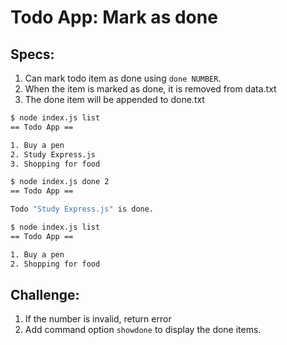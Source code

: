 # Todo App: Mark as done

## Specs:

1. Can mark todo item as done using `done NUMBER`.
2. When the item is marked as done, it is removed from data.txt
3. The done item will be appended to done.txt

```sh
$ node index.js list
== Todo App ==

1. Buy a pen
2. Study Express.js
3. Shopping for food

$ node index.js done 2
== Todo App ==

Todo "Study Express.js" is done.

$ node index.js list
== Todo App ==

1. Buy a pen
2. Shopping for food
```

## Challenge:

1. If the number is invalid, return error
2. Add command option `showdone` to display the done items.
